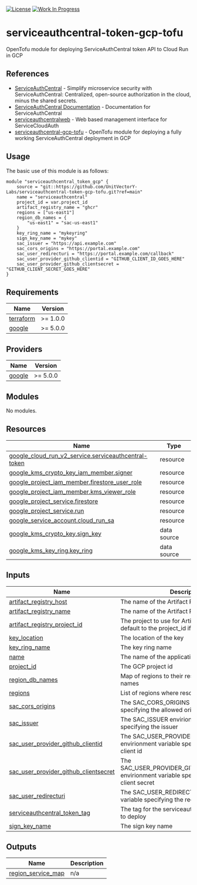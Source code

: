 [![License](https://img.shields.io/badge/License-Apache%202.0-blue.svg)](https://opensource.org/licenses/Apache-2.0) [![Work In Progress](https://img.shields.io/badge/Status-Work%20In%20Progress-yellow)](https://unitvectory-labs.github.io/uvy-labs-guide/bestpractices/status/#work-in-progress)

# serviceauthcentral-token-gcp-tofu

OpenTofu module for deploying ServiceAuthCentral token API to Cloud Run in GCP

## References

- [ServiceAuthCentral](https://github.com/UnitVectorY-Labs/ServiceAuthCentral) - Simplify microservice security with ServiceAuthCentral: Centralized, open-source authorization in the cloud, minus the shared secrets.
- [ServiceAuthCentral Documentation](https://unitvectory-labs.github.io/ServiceAuthCentral/) - Documentation for ServiceAuthCentral
- [serviceauthcentralweb](https://github.com/UnitVectorY-Labs/serviceauthcentralweb) - Web based management interface for ServiceCloudAuth
- [serviceauthcentral-gcp-tofu](https://github.com/UnitVectorY-Labs/serviceauthcentral-gcp-tofu) - OpenTofu module for deploying a fully working ServiceAuthCentral deployment in GCP

## Usage

The basic use of this module is as follows:

```hcl
module "serviceauthcentral_token_gcp" {
    source = "git::https://github.com/UnitVectorY-Labs/serviceauthcentral-token-gcp-tofu.git?ref=main"
    name = "serviceauthcentral"
    project_id = var.project_id
    artifact_registry_name = "ghcr"
    regions = ["us-east1"]
    region_db_names = {
        "us-east1" = "sac-us-east1"
    }
    key_ring_name = "mykeyring"
    sign_key_name = "mykey"
    sac_issuer = "https://api.example.com"
    sac_cors_origins = "https://portal.example.com"
    sac_user_redirecturi = "https://portal.example.com/callback"
    sac_user_provider_github_clientid = "GITHUB_CLIENT_ID_GOES_HERE"
    sac_user_provider_github_clientsecret = "GITHUB_CLIENT_SECRET_GOES_HERE"
}
```

<!-- BEGIN_TF_DOCS -->
## Requirements

| Name | Version |
|------|---------|
| <a name="requirement_terraform"></a> [terraform](#requirement\_terraform) | >= 1.0.0 |
| <a name="requirement_google"></a> [google](#requirement\_google) | >= 5.0.0 |

## Providers

| Name | Version |
|------|---------|
| <a name="provider_google"></a> [google](#provider\_google) | >= 5.0.0 |

## Modules

No modules.

## Resources

| Name | Type |
|------|------|
| [google_cloud_run_v2_service.serviceauthcentral-token](https://registry.terraform.io/providers/hashicorp/google/latest/docs/resources/cloud_run_v2_service) | resource |
| [google_kms_crypto_key_iam_member.signer](https://registry.terraform.io/providers/hashicorp/google/latest/docs/resources/kms_crypto_key_iam_member) | resource |
| [google_project_iam_member.firestore_user_role](https://registry.terraform.io/providers/hashicorp/google/latest/docs/resources/project_iam_member) | resource |
| [google_project_iam_member.kms_viewer_role](https://registry.terraform.io/providers/hashicorp/google/latest/docs/resources/project_iam_member) | resource |
| [google_project_service.firestore](https://registry.terraform.io/providers/hashicorp/google/latest/docs/resources/project_service) | resource |
| [google_project_service.run](https://registry.terraform.io/providers/hashicorp/google/latest/docs/resources/project_service) | resource |
| [google_service_account.cloud_run_sa](https://registry.terraform.io/providers/hashicorp/google/latest/docs/resources/service_account) | resource |
| [google_kms_crypto_key.sign_key](https://registry.terraform.io/providers/hashicorp/google/latest/docs/data-sources/kms_crypto_key) | data source |
| [google_kms_key_ring.key_ring](https://registry.terraform.io/providers/hashicorp/google/latest/docs/data-sources/kms_key_ring) | data source |

## Inputs

| Name | Description | Type | Default | Required |
|------|-------------|------|---------|:--------:|
| <a name="input_artifact_registry_host"></a> [artifact\_registry\_host](#input\_artifact\_registry\_host) | The name of the Artifact Registry repository | `string` | `"us-docker.pkg.dev"` | no |
| <a name="input_artifact_registry_name"></a> [artifact\_registry\_name](#input\_artifact\_registry\_name) | The name of the Artifact Registry repository | `string` | n/a | yes |
| <a name="input_artifact_registry_project_id"></a> [artifact\_registry\_project\_id](#input\_artifact\_registry\_project\_id) | The project to use for Artifact Registry. Will default to the project\_id if not set. | `string` | `null` | no |
| <a name="input_key_location"></a> [key\_location](#input\_key\_location) | The location of the key | `string` | `"global"` | no |
| <a name="input_key_ring_name"></a> [key\_ring\_name](#input\_key\_ring\_name) | The key ring name | `string` | n/a | yes |
| <a name="input_name"></a> [name](#input\_name) | The name of the application | `string` | `"serviceauthcentral"` | no |
| <a name="input_project_id"></a> [project\_id](#input\_project\_id) | The GCP project id | `string` | n/a | yes |
| <a name="input_region_db_names"></a> [region\_db\_names](#input\_region\_db\_names) | Map of regions to their respective database names | `map(string)` | n/a | yes |
| <a name="input_regions"></a> [regions](#input\_regions) | List of regions where resources will be created | `list(string)` | n/a | yes |
| <a name="input_sac_cors_origins"></a> [sac\_cors\_origins](#input\_sac\_cors\_origins) | The SAC\_CORS\_ORIGINS envirionment variable specifying the allowed origins | `string` | n/a | yes |
| <a name="input_sac_issuer"></a> [sac\_issuer](#input\_sac\_issuer) | The SAC\_ISSUER envirionment variable specifying the issuer | `string` | n/a | yes |
| <a name="input_sac_user_provider_github_clientid"></a> [sac\_user\_provider\_github\_clientid](#input\_sac\_user\_provider\_github\_clientid) | The SAC\_USER\_PROVIDER\_GITHUB\_CLIENTID envirionment variable specifying the GitHub client id | `string` | n/a | yes |
| <a name="input_sac_user_provider_github_clientsecret"></a> [sac\_user\_provider\_github\_clientsecret](#input\_sac\_user\_provider\_github\_clientsecret) | The SAC\_USER\_PROVIDER\_GITHUB\_CLIENTSECRET envirionment variable specifying the GitHub client secret | `string` | n/a | yes |
| <a name="input_sac_user_redirecturi"></a> [sac\_user\_redirecturi](#input\_sac\_user\_redirecturi) | The SAC\_USER\_REDIRECTURI envirionment variable specifying the redirect uri | `string` | n/a | yes |
| <a name="input_serviceauthcentral_token_tag"></a> [serviceauthcentral\_token\_tag](#input\_serviceauthcentral\_token\_tag) | The tag for the serviceauthcentral token image to deploy | `string` | `"dev"` | no |
| <a name="input_sign_key_name"></a> [sign\_key\_name](#input\_sign\_key\_name) | The sign key name | `string` | n/a | yes |

## Outputs

| Name | Description |
|------|-------------|
| <a name="output_region_service_map"></a> [region\_service\_map](#output\_region\_service\_map) | n/a |
<!-- END_TF_DOCS -->

